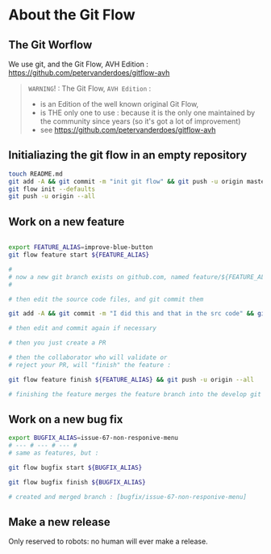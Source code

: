 # About the Git Flow

## The Git Worflow

We use git, and the Git Flow, AVH Edition : https://github.com/petervanderdoes/gitflow-avh

> `WARNING`! : The Git Flow, `AVH Edition` :
> * is an Edition of the well known original Git Flow,
> * is THE only one to use : because it is the only one maintained by the community since years (so it's got a lot of improvement)
> * see https://github.com/petervanderdoes/gitflow-avh


## Initialiazing  the git flow in an empty repository

```bash
touch README.md
git add -A && git commit -m "init git flow" && git push -u origin master
git flow init --defaults
git push -u origin --all

```

## Work on a new feature

```bash

export FEATURE_ALIAS=improve-blue-button
git flow feature start ${FEATURE_ALIAS}

#
# now a new git branch exists on github.com, named feature/${FEATURE_ALIAS}
#

# then edit the source code files, and git commit them

git add -A && git commit -m "I did this and that in the src code" && git push -u origin HEAD

# then edit and commit again if necessary

# then you just create a PR

# then the collaborator who will validate or
# reject your PR, will "finish" the feature :

git flow feature finish ${FEATURE_ALIAS} && git push -u origin --all

# finishing the feature merges the feature branch into the develop git branch


```


## Work on a new bug fix



```bash
export BUGFIX_ALIAS=issue-67-non-responive-menu
# --- # --- # --- #
# same as features, but :

git flow bugfix start ${BUGFIX_ALIAS}

git flow bugfix finish ${BUGFIX_ALIAS}

# created and merged branch : [bugfix/issue-67-non-responive-menu]
```


## Make a new release

Only reserved to robots: no human will ever make a release.
